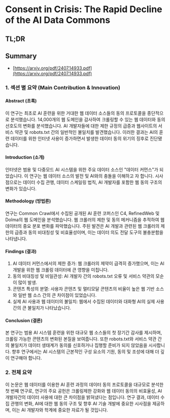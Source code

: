 # Consent in Crisis: The Rapid Decline of the AI Data Commons
## TL;DR
## Summary
- [https://arxiv.org/pdf/2407.14933.pdf](https://arxiv.org/pdf/2407.14933.pdf)

### 1. 섹션 별 요약 (Main Contribution & Innovation)

#### Abstract (초록)
이 연구는 최초로 AI 훈련을 위한 거대한 웹 데이터 소스들의 동의 프로토콜을 종단적으로 분석했습니다. 14,000개의 웹 도메인을 감사하여 크롤링할 수 있는 웹 데이터와 동의 선호도의 변화를 분석했습니다. AI 개발자들에 대한 제한 규정의 급증과 웹사이트의 서비스 약관 및 robots.txt 간의 일반적인 불일치를 발견했습니다. 이러한 결과는 AI의 훈련 데이터를 위한 인터넷 사용이 증가하면서 발생한 데이터 동의 위기의 징후로 진단됐습니다.

#### Introduction (소개)
인터넷은 범용 및 다중모드 AI 시스템을 위한 주요 데이터 소스인 "데이터 커먼스"가 되었습니다. 이 연구는 웹 데이터 소스의 발전 및 AI와의 충돌을 이해하고 자 합니다. 시사점으로는 데이터 수집 관행, 데이터 스케일링 법칙, AI 개발자를 포함한 웹 동의 구조의 변화가 있습니다.

#### Methodology (방법론)
연구는 Common Crawl에서 수집된 공개된 AI 훈련 코퍼스인 C4, RefinedWeb 및 Dolma의 웹 도메인을 분석했습니다. 웹 크롤러의 제한 및 동의 메커니즘을 추적하여 웹 데이터의 중요 분포 변화를 파악했습니다. 주된 발견은 AI 개발과 관련된 웹 크롤러의 제한의 급증과 동의 비대칭성 및 비효율성이며, 이는 데이터 의도 전달 도구의 불충분함을 나타냅니다.

#### Findings (결과)
1. AI 데이터 커먼스에서의 제한 증가: 웹 크롤러의 제약이 급격히 증가했으며, 이는 AI 개발을 위한 웹 크롤링 데이터에 큰 영향을 미칩니다.
2. 동의 비대칭성 및 비일관성: AI 개발자 간의 robots.txt 오류 및 서비스 약관의 모순이 많이 발생.
3. 콘텐츠 특성의 분열: 사용자 콘텐츠 및 멀티모달 콘텐츠의 비율이 높은 웹 기반 소스와 일반 웹 소스 간의 큰 차이점이 있었습니다.
4. 실제 AI 사용과 웹 데이터의 불일치: 웹에서 수집된 데이터와 대화형 AI의 실제 사용 간의 큰 불일치가 나타났습니다.

#### Conclusion (결론)
본 연구는 범용 AI 시스템 훈련을 위한 대규모 웹 소스들의 첫 장기간 감사를 제시하며, 크롤링 가능한 콘텐츠의 변화된 본질을 보여줍니다. 또한 robots.txt와 서비스 약관 간의 불일치가 데이터 생태계가 동의를 신호하거나 집행할 준비가 되지 않았음을 시사합니다. 향후 연구에서는 AI 시스템의 근본적인 구성 요소의 기원, 동의 및 조성에 대해 더 깊이 연구해야 합니다.

### 2. 전체 요약

이 논문은 웹 데이터를 이용한 AI 훈련 과정의 데이터 동의 프로토콜을 대규모로 분석한 첫 번째 연구로, 연구의 주요 공헌은 크롤링제한 강화와 웹 데이터 동의의 비효율성, AI 개발자간의 데이터 사용에 대한 큰 차이점을 밝혀냈다는 점입니다. 연구 결과, 데이터 수집 관행의 변화, AI에 대한 웹 동의 구조 및 향후 AI 기술 개발에 중요한 시사점을 제공하며, 이는 AI 개발자와 학계에 중요한 자료가 될 것입니다.